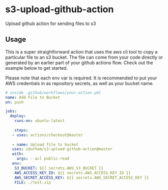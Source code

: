 # s3-upload-github-action
Upload github action for sending files to s3


## Usage

This is a super straightforward action that uses the aws cli tool to copy a particular file to an s3 bucket. The file can come from your code directly or generated by an earlier part of your github actions flow. Check out the example below to get started.

Please note that each env var is required. It is recommended to put your AWS credentials in as repository secrets, as well as your bucket name.

```yaml
# inside .github/workflows/your-action.yml
name: Add File to Bucket
on: push

jobs:
  deploy:
    runs-on: ubuntu-latest
    
    steps:
   - uses: actions/checkout@master
   
   - name: Upload file to bucket
   uses: zdurham/s3-upload-github-action@master
   with:
     args: --acl public-read
   env:
    S3_BUCKET: ${{ secrets.AWS_S3_BUCKET }}
    AWS_ACCESS_KEY_ID: ${{ secrets.AWS_ACCESS_KEY_ID }}
    AWS_SECRET_ACCESS_KEY: ${{ secrets.AWS_SECRET_ACCESS_KEY }}
    FILE: ./test.zip
```
